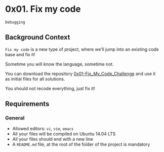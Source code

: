 # 0x01. Fix my code
`Debugging`

## Background Context
`Fix my code` is a new type of project, where we’ll jump into an existing code base and fix it!

Sometime you will know the language, sometime not.

You can download the repository [0x01-Fix_My_Code_Challenge](https://github.com/alx-tools/0x01-Fix_My_Code_Challenge/tree/master) and use it as initial files for all solutions.

You should not recode everything, just fix it!

## Requirements
### General
- Allowed editors: `vi`, `vim`, `emacs`
- All your files will be compiled on Ubuntu 14.04 LTS
- All your files should end with a new line
- A `README.md` file, at the root of the folder of the project is mandatory
